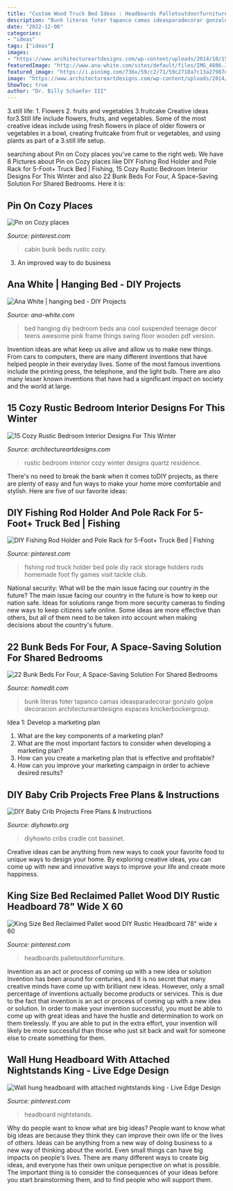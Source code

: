 ```yaml
---
title: "Custom Wood Truck Bed Ideas : Headboards Palletoutdoorfurniture"
description: "Bunk literas foter tapanco camas ideasparadecorar gonzalo golpe decoracion architectureartdesigns espaces knickerbockergroup"
date: "2022-12-06"
categories:
- "ideas"
tags: ["ideas"]
images:
- "https://www.architectureartdesigns.com/wp-content/uploads/2014/10/15-Cozy-Rustic-Bedroom-Interior-Designs-For-This-Winter-14-630x420.jpg"
featuredImage: "http://www.ana-white.com/sites/default/files/IMG_4886.JPG"
featured_image: "https://i.pinimg.com/736x/59/c2/71/59c2710a7c13a27987ebfb7fbb913e73--fishing-rod-holders-fishing-rods.jpg"
image: "https://www.architectureartdesigns.com/wp-content/uploads/2014/10/15-Cozy-Rustic-Bedroom-Interior-Designs-For-This-Winter-14-630x420.jpg"
ShowToc: true
author: "Dr. Billy Schaefer III"
---
```



3.still life: 1. Flowers 2. fruits and vegetables 3.fruitcake
Creative ideas for3.Still life include flowers, fruits, and vegetables. Some of the most creative ideas include using fresh flowers in place of older flowers or vegetables in a bowl, creating fruitcake from fruit or vegetables, and using plants as part of a 3.still life setup.

	

		
searching about Pin on Cozy places you've came to the right web. We have 8 Pictures about Pin on Cozy places like DIY Fishing Rod Holder and Pole Rack for 5-Foot+ Truck Bed | Fishing, 15 Cozy Rustic Bedroom Interior Designs For This Winter and also 22 Bunk Beds For Four, A Space-Saving Solution For Shared Bedrooms. Here it is:
		
    
## Pin On Cozy Places

<img loading=lazy src="https://i.pinimg.com/736x/06/c3/6e/06c36eb8b6bc0d485c0c26a96bd33cb0--rustic-kids-rooms-cabin-bunk-beds.jpg" onerror="this.onerror=null;this.src='https://tse2.mm.bing.net/th?id=OIP.pNyLvBI4cDtdugecAzi9DAHaLr&amp;pid=15.1';" alt="Pin on Cozy places">

_Source: pinterest.com_

>cabin bunk beds rustic cozy. 

	

3. An improved way to do business

    
## Ana White | Hanging Bed - DIY Projects

<img loading=lazy src="http://www.ana-white.com/sites/default/files/IMG_4886.JPG" onerror="this.onerror=null;this.src='https://tse1.mm.bing.net/th?id=OIP.1BJzEnP68le4jhxAB32PMwHaJ4&amp;pid=15.1';" alt="Ana White | hanging bed - DIY Projects">

_Source: ana-white.com_

>bed hanging diy bedroom beds ana cool suspended teenage decor teens awesome pink frame things swing floor wooden pdf version. 

	

Invention ideas are what keep us alive and allow us to make new things. From cars to computers, there are many different inventions that have helped people in their everyday lives. Some of the most famous inventions include the printing press, the telephone, and the light bulb. There are also many lesser known inventions that have had a significant impact on society and the world at large.

    
## 15 Cozy Rustic Bedroom Interior Designs For This Winter

<img loading=lazy src="https://www.architectureartdesigns.com/wp-content/uploads/2014/10/15-Cozy-Rustic-Bedroom-Interior-Designs-For-This-Winter-14-630x420.jpg" onerror="this.onerror=null;this.src='https://tse2.mm.bing.net/th?id=OIP.56GtH54GLqRHIAfZYjEZBAHaE8&amp;pid=15.1';" alt="15 Cozy Rustic Bedroom Interior Designs For This Winter">

_Source: architectureartdesigns.com_

>rustic bedroom interior cozy winter designs quartz residence. 

	

There's no need to break the bank when it comes toDIY projects, as there are plenty of easy and fun ways to make your home more comfortable and stylish. Here are five of our favorite ideas: 

    
## DIY Fishing Rod Holder And Pole Rack For 5-Foot+ Truck Bed | Fishing

<img loading=lazy src="https://i.pinimg.com/736x/59/c2/71/59c2710a7c13a27987ebfb7fbb913e73--fishing-rod-holders-fishing-rods.jpg" onerror="this.onerror=null;this.src='https://tse3.mm.bing.net/th?id=OIP.Xl9QS1JsLvNdxrYqgQpJ8QHaFj&amp;pid=15.1';" alt="DIY Fishing Rod Holder and Pole Rack for 5-Foot+ Truck Bed | Fishing">

_Source: pinterest.com_

>fishing rod truck holder bed pole diy rack storage holders rods homemade foot fly games visit tackle club. 

	

National security: What will be the main issue facing our country in the future?
The main issue facing our country in the future is how to keep our nation safe. Ideas for solutions range from more security cameras to finding new ways to keep citizens safe online. Some ideas are more effective than others, but all of them need to be taken into account when making decisions about the country's future.

    
## 22 Bunk Beds For Four, A Space-Saving Solution For Shared Bedrooms

<img loading=lazy src="https://cdn.homedit.com/wp-content/uploads/2012/10/wood-natural-bunk-beds.jpg" onerror="this.onerror=null;this.src='https://tse2.mm.bing.net/th?id=OIP.EABJ2ZUiwRxubFRIrn5gHwHaKv&amp;pid=15.1';" alt="22 Bunk Beds For Four, A Space-Saving Solution For Shared Bedrooms">

_Source: homedit.com_

>bunk literas foter tapanco camas ideasparadecorar gonzalo golpe decoracion architectureartdesigns espaces knickerbockergroup. 

	

Idea 1: Develop a marketing plan
1. What are the key components of a marketing plan? 
2. What are the most important factors to consider when developing a marketing plan? 
3. How can you create a marketing plan that is effective and profitable? 
4. How can you improve your marketing campaign in order to achieve desired results?

    
## DIY Baby Crib Projects Free Plans &amp; Instructions

<img loading=lazy src="https://www.diyhowto.org/wp-content/uploads/DIYHowto-DIY-Baby-Crib-Projects-Free-Plans-02.jpg" onerror="this.onerror=null;this.src='https://tse2.mm.bing.net/th?id=OIP.DZ9VWCf8ERT-QXt6lrGMoQHaRJ&amp;pid=15.1';" alt="DIY Baby Crib Projects Free Plans &amp; Instructions">

_Source: diyhowto.org_

>diyhowto cribs cradle cot bassinet. 

	

Creative ideas can be anything from new ways to cook your favorite food to unique ways to design your home. By exploring creative ideas, you can come up with new and innovative ways to improve your life and create more happiness.

    
## King Size Bed Reclaimed Pallet Wood DIY Rustic Headboard 78&quot; Wide X 60

<img loading=lazy src="https://i.pinimg.com/736x/fe/1b/4a/fe1b4a1b72cf696c770871c7a22506c6.jpg" onerror="this.onerror=null;this.src='https://tse2.mm.bing.net/th?id=OIP.eue-v2iGm4QSwc_eBO5EbwHaJL&amp;pid=15.1';" alt="King Size Bed Reclaimed Pallet wood DIY Rustic Headboard 78&quot; wide x 60">

_Source: pinterest.com_

>headboards palletoutdoorfurniture. 

	

Invention as an act or process of coming up with a new idea or solution
Invention has been around for centuries, and it is no secret that many creative minds have come up with brilliant new ideas. However, only a small percentage of inventions actually become products or services. This is due to the fact that invention is an act or process of coming up with a new idea or solution. In order to make your invention successful, you must be able to come up with great ideas and have the hustle and determination to work on them tirelessly. If you are able to put in the extra effort, your invention will likely be more successful than those who just sit back and wait for someone else to create something for them.

    
## Wall Hung Headboard With Attached Nightstands King - Live Edge Design

<img loading=lazy src="https://i.pinimg.com/736x/bf/ab/3c/bfab3cb1da87e90937c383a56373e616.jpg" onerror="this.onerror=null;this.src='https://tse2.mm.bing.net/th?id=OIP.heSJILo6QBnfp0mFNQ0PsgHaEp&amp;pid=15.1';" alt="Wall hung headboard with attached nightstands king - Live Edge Design">

_Source: pinterest.com_

>headboard nightstands. 

	

Why do people want to know what are big ideas?
People want to know what big ideas are because they think they can improve their own life or the lives of others. Ideas can be anything from a new way of doing business to a new way of thinking about the world. Even small things can have big impacts on people's lives. There are many different ways to create big ideas, and everyone has their own unique perspective on what is possible. The important thing is to consider the consequences of your ideas before you start brainstorming them, and to find people who will support them.

